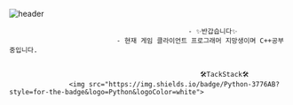 ![header](https://capsule-render.vercel.app/api?type=slice&color=auto&height=200&section=header&text=oohminseok%20GitHub&fontSize=50)

                                                 - ✨반갑습니다✨
                               - 현재 게임 클라이언트 프로그래머 지망생이며 C++공부중입니다.


                                                    🛠️TackStack🛠️
                   <img src="https://img.shields.io/badge/Python-3776AB?style=for-the-badge&logo=Python&logoColor=white">

<!--
**oohminseok/oohminseok** is a ✨ _special_ ✨ repository because its `README.md` (this file) appears on your GitHub profile.

                

Here are some ideas to get you started:

- 🔭 I’m currently working on ...
- 🌱 I’m currently learning ...
- 👯 I’m looking to collaborate on ...
- 🤔 I’m looking for help with ...
- 💬 Ask me about ...
- 📫 How to reach me: ...
- 😄 Pronouns: ...
- ⚡ Fun fact: ...
-->
